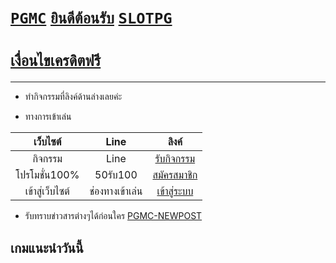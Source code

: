 # [```PGMC```](https://pgslotmc.com) [```ยินดีต้อนรับ```](https://lin.ee/4RhSvlG) [```SLOTPG```](https://pgslotmc.com)

# [**`เงื่อนไขเครดิตฟรี`**](https://pgslotmc.github.io/newpost/เอกสาร/)
---
- ทำกิจกรรมที่ลิงค์ด้านล่างเลยค่ะ

- ทางการเข้าเล่น

|เว็บไซต์|Line|ลิงค์|
|:-:|:-:|:-:|
| กิจกรรม | Line | [รับกิจกรรม](https://share-app-pgmc.web.app) |
| โปรโมชั่น100% | 50รับ100 | [สมัครสมาชิก](https://liff.line.me/1657270386-qGjJG67J) | 
| เข้าสู่เว็บไซต์ | ช่องทางเข้าเล่น | [เข้าสู่ระบบ](https://liff.line.me/1657270386-nqbjvqgj) |

- รับทราบข่าวสารต่างๆได้ก่อนใคร [PGMC-NEWPOST](https://pgslotmc.github.io/newpost)

## เกมแนะนำวันนี้ 
